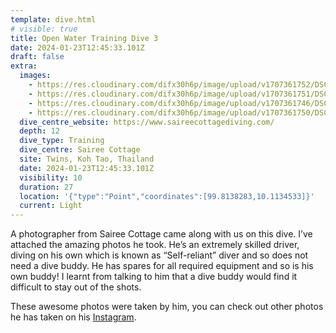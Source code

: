 ```yaml
---
template: dive.html
# visible: true
title: Open Water Training Dive 3
date: 2024-01-23T12:45:33.101Z
draft: false
extra:
  images:
    - https://res.cloudinary.com/difx30h6p/image/upload/v1707361752/DSC_5371_Original_vcjvec.jpg
    - https://res.cloudinary.com/difx30h6p/image/upload/v1707361751/DSC_5393_Original_lljacs.jpg
    - https://res.cloudinary.com/difx30h6p/image/upload/v1707361746/DSC_5312_Original_ubwhhg.jpg
    - https://res.cloudinary.com/difx30h6p/image/upload/v1707361750/DSC_5300_Original_orec8d.jpg
  dive_centre_website: https://www.saireecottagediving.com/
  depth: 12
  dive_type: Training
  dive_centre: Sairee Cottage
  site: Twins, Koh Tao, Thailand
  date: 2024-01-23T12:45:33.101Z
  visibility: 10
  duration: 27
  location: '{"type":"Point","coordinates":[99.8138283,10.1134533]}'
  current: Light
---
```


A photographer from Sairee Cottage came along with us on this dive. I’ve attached the amazing photos he took. He’s an extremely skilled driver, diving on his own which is known as “Self-reliant” diver and so does not need a dive buddy. He has spares for all required equipment and so is his own buddy! I learnt from talking to him that a dive buddy would find it difficult to stay out of the shots.

These awesome photos were taken by him, you can check out other photos he has taken on his [Instagram](https://www.instagram.com/peachsnapsphotography/).

